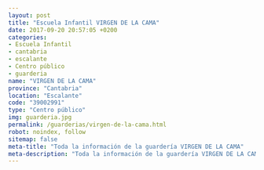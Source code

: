```yaml
---
layout: post
title: "Escuela Infantil VIRGEN DE LA CAMA"
date: 2017-09-20 20:57:05 +0200
categories:
- Escuela Infantil
- cantabria
- escalante
- Centro público
- guarderia
name: "VIRGEN DE LA CAMA"
province: "Cantabria"
location: "Escalante"
code: "39002991"
type: "Centro público"
img: guarderia.jpg
permalink: /guarderias/virgen-de-la-cama.html
robot: noindex, follow
sitemap: false
meta-title: "Toda la información de la guardería VIRGEN DE LA CAMA"
meta-description: "Toda la información de la guardería VIRGEN DE LA CAMA"
---
```

